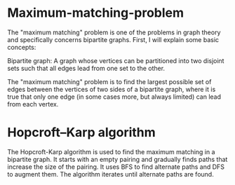 # Maximum-matching-problem
The "maximum matching" problem is one of the problems in graph theory and specifically concerns bipartite graphs. First, I will explain some basic concepts:

Bipartite graph: A graph whose vertices can be partitioned into two disjoint sets such that all edges lead from one set to the other.

The "maximum matching" problem is to find the largest possible set of edges between the vertices of two sides of a bipartite graph, where it is true that only one edge (in some cases more, but always limited) can lead from each vertex.
# Hopcroft–Karp algorithm
The Hopcroft-Karp algorithm is used to find the maximum matching in a bipartite graph. It starts with an empty pairing and gradually finds paths that increase the size of the pairing. It uses BFS to find alternate paths and DFS to augment them. The algorithm iterates until alternate paths are found.


